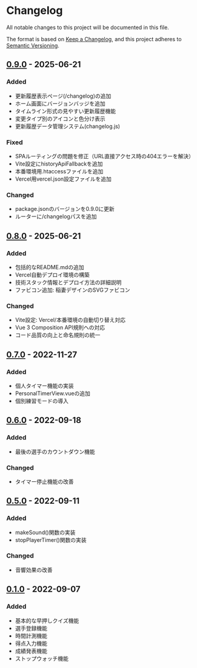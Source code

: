 # Changelog

All notable changes to this project will be documented in this file.

The format is based on [Keep a Changelog](https://keepachangelog.com/en/1.0.0/),
and this project adheres to [Semantic Versioning](https://semver.org/spec/v2.0.0.html).

## [0.9.0] - 2025-06-21

### Added
- 更新履歴表示ページ(/changelog)の追加
- ホーム画面にバージョンバッジを追加
- タイムライン形式の見やすい更新履歴機能
- 変更タイプ別のアイコンと色分け表示
- 更新履歴データ管理システム(changelog.js)

### Fixed
- SPAルーティングの問題を修正（URL直接アクセス時の404エラーを解決）
- Vite設定にhistoryApiFallbackを追加
- 本番環境用.htaccessファイルを追加
- Vercel用vercel.json設定ファイルを追加

### Changed
- package.jsonのバージョンを0.9.0に更新
- ルーターに/changelogパスを追加

## [0.8.0] - 2025-06-21

### Added
- 包括的なREADME.mdの追加
- Vercel自動デプロイ環境の構築
- 技術スタック情報とデプロイ方法の詳細説明
- ファビコン追加: 稲妻デザインのSVGファビコン

### Changed
- Vite設定: Vercel/本番環境の自動切り替え対応
- Vue 3 Composition API規則への対応
- コード品質の向上と命名規則の統一

## [0.7.0] - 2022-11-27

### Added
- 個人タイマー機能の実装
- PersonalTimerView.vueの追加
- 個別練習モードの導入

## [0.6.0] - 2022-09-18

### Added
- 最後の選手のカウントダウン機能

### Changed
- タイマー停止機能の改善

## [0.5.0] - 2022-09-11

### Added
- makeSound()関数の実装
- stopPlayerTimer()関数の実装

### Changed
- 音響効果の改善

## [0.1.0] - 2022-09-07

### Added
- 基本的な早押しクイズ機能
- 選手登録機能
- 時間計測機能
- 得点入力機能
- 成績発表機能
- ストップウォッチ機能

[0.9.0]: https://github.com/OguroGen/fff/compare/v0.8.0...v0.9.0
[0.8.0]: https://github.com/OguroGen/fff/compare/v0.7.0...v0.8.0
[0.7.0]: https://github.com/OguroGen/fff/compare/v0.6.0...v0.7.0
[0.6.0]: https://github.com/OguroGen/fff/compare/v0.5.0...v0.6.0
[0.5.0]: https://github.com/OguroGen/fff/compare/v0.1.0...v0.5.0
[0.1.0]: https://github.com/OguroGen/fff/releases/tag/v0.1.0
